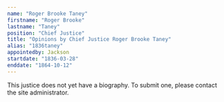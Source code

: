 ```yaml
---
name: "Roger Brooke Taney"
firstname: "Roger Brooke"
lastname: "Taney"
position: "Chief Justice"
title: "Opinions by Chief Justice Roger Brooke Taney"
alias: "1836taney"
appointedby: Jackson
startdate: "1836-03-28"
enddate: "1864-10-12"
---
```

This justice does not yet have a biography. To submit one, please contact the site administrator.
